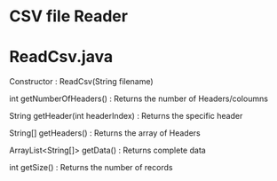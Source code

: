 # CSV file Reader

# ReadCsv.java

Constructor : ReadCsv(String filename)

int getNumberOfHeaders() : Returns the number of Headers/coloumns

String getHeader(int headerIndex) : Returns the specific header

String[] getHeaders() : Returns the array of Headers

ArrayList<String[]> getData() : Returns complete data

int getSize() : Returns the number of records
